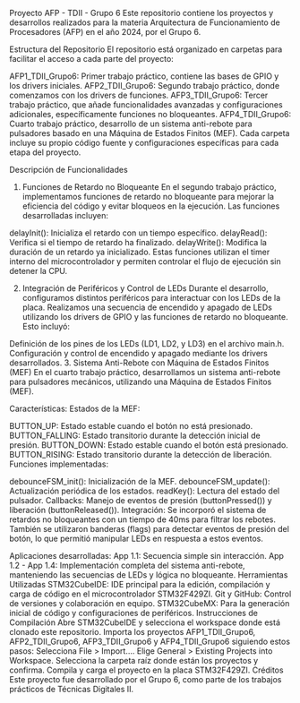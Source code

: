 Proyecto AFP - TDII - Grupo 6
Este repositorio contiene los proyectos y desarrollos realizados para la materia Arquitectura de Funcionamiento de Procesadores (AFP) en el año 2024, por el Grupo 6.

Estructura del Repositorio
El repositorio está organizado en carpetas para facilitar el acceso a cada parte del proyecto:

AFP1_TDII_Grupo6: Primer trabajo práctico, contiene las bases de GPIO y los drivers iniciales.
AFP2_TDII_Grupo6: Segundo trabajo práctico, donde comenzamos con los drivers de funciones.
AFP3_TDII_Grupo6: Tercer trabajo práctico, que añade funcionalidades avanzadas y configuraciones adicionales, específicamente funciones no bloqueantes.
AFP4_TDII_Grupo6: Cuarto trabajo práctico, desarrollo de un sistema anti-rebote para pulsadores basado en una Máquina de Estados Finitos (MEF).
Cada carpeta incluye su propio código fuente y configuraciones específicas para cada etapa del proyecto.

Descripción de Funcionalidades
1. Funciones de Retardo no Bloqueante
En el segundo trabajo práctico, implementamos funciones de retardo no bloqueante para mejorar la eficiencia del código y evitar bloqueos en la ejecución. Las funciones desarrolladas incluyen:

delayInit(): Inicializa el retardo con un tiempo específico.
delayRead(): Verifica si el tiempo de retardo ha finalizado.
delayWrite(): Modifica la duración de un retardo ya inicializado.
Estas funciones utilizan el timer interno del microcontrolador y permiten controlar el flujo de ejecución sin detener la CPU.

2. Integración de Periféricos y Control de LEDs
Durante el desarrollo, configuramos distintos periféricos para interactuar con los LEDs de la placa. Realizamos una secuencia de encendido y apagado de LEDs utilizando los drivers de GPIO y las funciones de retardo no bloqueante. Esto incluyó:

Definición de los pines de los LEDs (LD1, LD2, y LD3) en el archivo main.h.
Configuración y control de encendido y apagado mediante los drivers desarrollados.
3. Sistema Anti-Rebote con Máquina de Estados Finitos (MEF)
En el cuarto trabajo práctico, desarrollamos un sistema anti-rebote para pulsadores mecánicos, utilizando una Máquina de Estados Finitos (MEF).

Características:
Estados de la MEF:

BUTTON_UP: Estado estable cuando el botón no está presionado.
BUTTON_FALLING: Estado transitorio durante la detección inicial de presión.
BUTTON_DOWN: Estado estable cuando el botón está presionado.
BUTTON_RISING: Estado transitorio durante la detección de liberación.
Funciones implementadas:

debounceFSM_init(): Inicialización de la MEF.
debounceFSM_update(): Actualización periódica de los estados.
readKey(): Lectura del estado del pulsador.
Callbacks: Manejo de eventos de presión (buttonPressed()) y liberación (buttonReleased()).
Integración: Se incorporó el sistema de retardos no bloqueantes con un tiempo de 40ms para filtrar los rebotes. También se utilizaron banderas (flags) para detectar eventos de presión del botón, lo que permitió manipular LEDs en respuesta a estos eventos.

Aplicaciones desarrolladas:
App 1.1: Secuencia simple sin interacción.
App 1.2 - App 1.4: Implementación completa del sistema anti-rebote, manteniendo las secuencias de LEDs y lógica no bloqueante.
Herramientas Utilizadas
STM32CubeIDE: IDE principal para la edición, compilación y carga de código en el microcontrolador STM32F429ZI.
Git y GitHub: Control de versiones y colaboración en equipo.
STM32CubeMX: Para la generación inicial de código y configuraciones de periféricos.
Instrucciones de Compilación
Abre STM32CubeIDE y selecciona el workspace donde está clonado este repositorio.
Importa los proyectos AFP1_TDII_Grupo6, AFP2_TDII_Grupo6, AFP3_TDII_Grupo6 y AFP4_TDII_Grupo6 siguiendo estos pasos:
Selecciona File > Import....
Elige General > Existing Projects into Workspace.
Selecciona la carpeta raíz donde están los proyectos y confirma.
Compila y carga el proyecto en la placa STM32F429ZI.
Créditos
Este proyecto fue desarrollado por el Grupo 6, como parte de los trabajos prácticos de Técnicas Digitales II.
